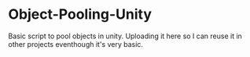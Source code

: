 # Object-Pooling-Unity
Basic script to pool objects in unity. Uploading it here so I can reuse it in other projects eventhough it's very basic.
